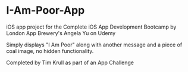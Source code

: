 # I-Am-Poor-App

iOS app project for the Complete iOS App Development Bootcamp by London App Brewery's Angela Yu on Udemy

Simply displays "I Am Poor" along with another message and a piece of coal image, no hidden functionality.

Completed by Tim Krull as part of an App Challenge
